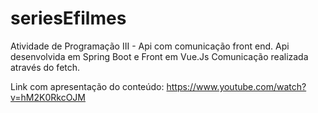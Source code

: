 # seriesEfilmes
Atividade de Programação III - Api com comunicação front end.
Api desenvolvida em Spring Boot e Front em Vue.Js
Comunicação realizada através do fetch.

Link com apresentação do conteúdo: 
https://www.youtube.com/watch?v=hM2K0RkcOJM

